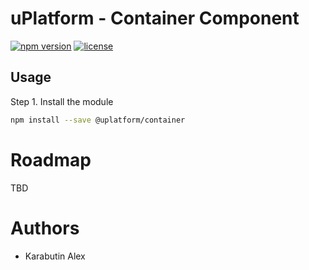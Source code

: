 uPlatform - Container Component
============================

[![npm version](https://badge.fury.io/js/%40uplatform%2Fconfig.svg)](https://www.npmjs.com/@uplatform/container)
[![license](https://img.shields.io/npm/l/%40uplatform%2Fconfig.svg)](LICENSE)

## Usage

Step 1. Install the module

```sh
npm install --save @uplatform/container
```

# Roadmap

TBD

# Authors

* Karabutin Alex
